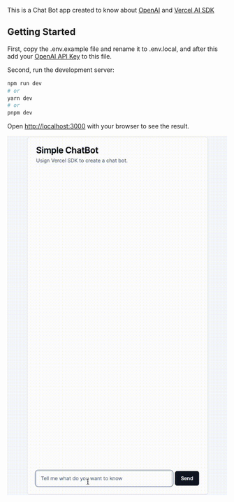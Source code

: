 This is a Chat Bot app created to know about [OpenAI](https://openai.com/) and [Vercel AI SDK](https://vercel.com/blog/introducing-the-vercel-ai-sdk)

## Getting Started

First, copy the .env.example file and rename it to .env.local, and after this add your [OpenAI API Key](https://platform.openai.com/account/api-keys) to this file.

Second, run the development server:

```bash
npm run dev
# or
yarn dev
# or
pnpm dev
```

Open [http://localhost:3000](http://localhost:3000) with your browser to see the result.

![](https://github.com/bryannatali/simple-chat-bot/blob/main/showcase.gif)